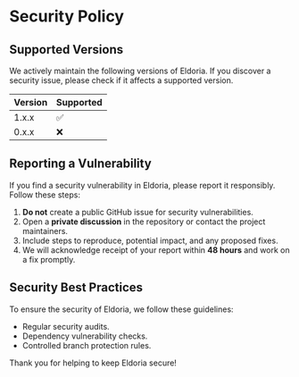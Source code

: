 # Security Policy

## Supported Versions

We actively maintain the following versions of Eldoria. If you discover a security issue, please check if it affects a supported version.

| Version | Supported |
| ------- | --------- |
| 1.x.x   | ✅         |
| 0.x.x   | ❌         |

## Reporting a Vulnerability

If you find a security vulnerability in Eldoria, please report it responsibly. Follow these steps:

1. **Do not** create a public GitHub issue for security vulnerabilities.
2. Open a **private discussion** in the repository or contact the project maintainers.
3. Include steps to reproduce, potential impact, and any proposed fixes.
4. We will acknowledge receipt of your report within **48 hours** and work on a fix promptly.

## Security Best Practices

To ensure the security of Eldoria, we follow these guidelines:

- Regular security audits.
- Dependency vulnerability checks.
- Controlled branch protection rules.

Thank you for helping to keep Eldoria secure!

